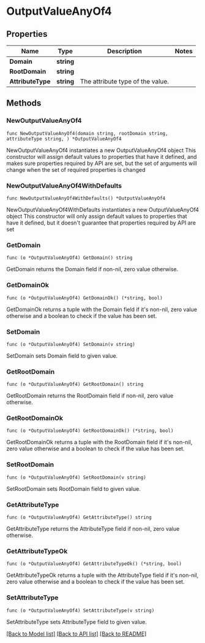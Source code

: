 # OutputValueAnyOf4

## Properties

Name | Type | Description | Notes
------------ | ------------- | ------------- | -------------
**Domain** | **string** |  | 
**RootDomain** | **string** |  | 
**AttributeType** | **string** | The attribute type of the value. | 

## Methods

### NewOutputValueAnyOf4

`func NewOutputValueAnyOf4(domain string, rootDomain string, attributeType string, ) *OutputValueAnyOf4`

NewOutputValueAnyOf4 instantiates a new OutputValueAnyOf4 object
This constructor will assign default values to properties that have it defined,
and makes sure properties required by API are set, but the set of arguments
will change when the set of required properties is changed

### NewOutputValueAnyOf4WithDefaults

`func NewOutputValueAnyOf4WithDefaults() *OutputValueAnyOf4`

NewOutputValueAnyOf4WithDefaults instantiates a new OutputValueAnyOf4 object
This constructor will only assign default values to properties that have it defined,
but it doesn't guarantee that properties required by API are set

### GetDomain

`func (o *OutputValueAnyOf4) GetDomain() string`

GetDomain returns the Domain field if non-nil, zero value otherwise.

### GetDomainOk

`func (o *OutputValueAnyOf4) GetDomainOk() (*string, bool)`

GetDomainOk returns a tuple with the Domain field if it's non-nil, zero value otherwise
and a boolean to check if the value has been set.

### SetDomain

`func (o *OutputValueAnyOf4) SetDomain(v string)`

SetDomain sets Domain field to given value.


### GetRootDomain

`func (o *OutputValueAnyOf4) GetRootDomain() string`

GetRootDomain returns the RootDomain field if non-nil, zero value otherwise.

### GetRootDomainOk

`func (o *OutputValueAnyOf4) GetRootDomainOk() (*string, bool)`

GetRootDomainOk returns a tuple with the RootDomain field if it's non-nil, zero value otherwise
and a boolean to check if the value has been set.

### SetRootDomain

`func (o *OutputValueAnyOf4) SetRootDomain(v string)`

SetRootDomain sets RootDomain field to given value.


### GetAttributeType

`func (o *OutputValueAnyOf4) GetAttributeType() string`

GetAttributeType returns the AttributeType field if non-nil, zero value otherwise.

### GetAttributeTypeOk

`func (o *OutputValueAnyOf4) GetAttributeTypeOk() (*string, bool)`

GetAttributeTypeOk returns a tuple with the AttributeType field if it's non-nil, zero value otherwise
and a boolean to check if the value has been set.

### SetAttributeType

`func (o *OutputValueAnyOf4) SetAttributeType(v string)`

SetAttributeType sets AttributeType field to given value.



[[Back to Model list]](../README.md#documentation-for-models) [[Back to API list]](../README.md#documentation-for-api-endpoints) [[Back to README]](../README.md)


